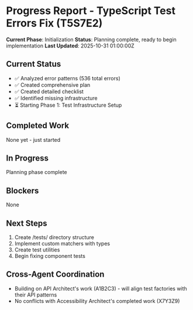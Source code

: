 # Progress Report - TypeScript Test Errors Fix (T5S7E2)

**Current Phase**: Initialization
**Status**: Planning complete, ready to begin implementation
**Last Updated**: 2025-10-31 01:00:00Z

## Current Status

- ✅ Analyzed error patterns (536 total errors)
- ✅ Created comprehensive plan
- ✅ Created detailed checklist
- ✅ Identified missing infrastructure
- ⏳ Starting Phase 1: Test Infrastructure Setup

## Completed Work

None yet - just started

## In Progress

Planning phase complete

## Blockers

None

## Next Steps

1. Create /tests/ directory structure
2. Implement custom matchers with types
3. Create test utilities
4. Begin fixing component tests

## Cross-Agent Coordination

- Building on API Architect's work (A1B2C3) - will align test factories with their API patterns
- No conflicts with Accessibility Architect's completed work (X7Y3Z9)

